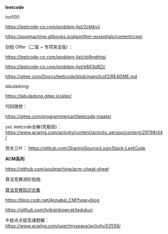 **leetcode**

hot100:

https://leetcode-cn.com/problem-list/2cktkvj/

https://soulmachine.gitbooks.io/algorithm-essentials/content/cpp/

剑指 Offer（二版 + 专项突击版）：

https://leetcode-cn.com/problem-list/xb9nqhhg/

https://leetcode-cn.com/problem-list/e8X3pBZi/

https://gitee.com/Doocs/leetcode/blob/main/lcof2/README.md

labuladong: 

https://labuladong.gitee.io/algo/

代码随想：

https://gitee.com/programmercarl/leetcode-master

yxc leetcode全解(究极班)： https://www.acwing.com/activity/content/activity_person/content/29799/44/

宫水三叶： https://github.com/SharingSource/LogicStack-LeetCode

**ACM系列**

https://github.com/soulmachine/acm-cheat-sheet

算法竞赛进阶指南: 

[算法竞赛知识合集](https://blog.csdn.net/weixin_45697774/article/details/105603064)

https://blog.csdn.net/Annabel_CM?type=blog

https://github.com/lydrainbowcat/tedukuri

牛蛙点点提高课题解：https://www.acwing.com/user/myspace/activity/52559/



